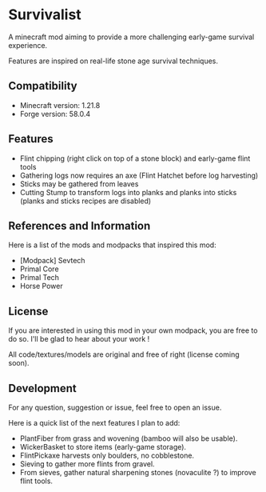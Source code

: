 # Survivalist

A minecraft mod aiming to provide a more challenging early-game survival experience.

Features are inspired on real-life stone age survival techniques.


## Compatibility

- Minecraft version: 1.21.8
- Forge version: 58.0.4

## Features

- Flint chipping (right click on top of a stone block) and early-game flint tools
- Gathering logs now requires an axe (Flint Hatchet before log harvesting)
- Sticks may be gathered from leaves
- Cutting Stump to transform logs into planks and planks into sticks (planks and sticks recipes are disabled)

## References and Information

Here is a list of the mods and modpacks that inspired this mod:
- [Modpack] Sevtech
- Primal Core
- Primal Tech
- Horse Power

## License

If you are interested in using this mod in your own modpack, you are free to do so. I'll be glad to hear about your work !

All code/textures/models are original and free of right (license coming soon).

## Development

For any question, suggestion or issue, feel free to open an issue.

Here is a quick list of the next features I plan to add:
- PlantFiber from grass and wovening (bamboo will also be usable).
- WickerBasket to store items (early-game storage).
- FlintPickaxe harvests only boulders, no cobblestone.
- Sieving to gather more flints from gravel.
- From sieves, gather natural sharpening stones (novaculite ?) to improve flint tools.